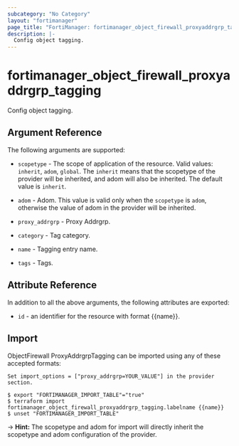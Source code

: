 ```yaml
---
subcategory: "No Category"
layout: "fortimanager"
page_title: "FortiManager: fortimanager_object_firewall_proxyaddrgrp_tagging"
description: |-
  Config object tagging.
---
```


# fortimanager_object_firewall_proxyaddrgrp_tagging
Config object tagging.

## Argument Reference


The following arguments are supported:

* `scopetype` - The scope of application of the resource. Valid values: `inherit`, `adom`, `global`. The `inherit` means that the scopetype of the provider will be inherited, and adom will also be inherited. The default value is `inherit`.
* `adom` - Adom. This value is valid only when the `scopetype` is `adom`, otherwise the value of adom in the provider will be inherited.
* `proxy_addrgrp` - Proxy Addrgrp.

* `category` - Tag category.
* `name` - Tagging entry name.
* `tags` - Tags.


## Attribute Reference

In addition to all the above arguments, the following attributes are exported:
* `id` - an identifier for the resource with format {{name}}.

## Import

ObjectFirewall ProxyAddrgrpTagging can be imported using any of these accepted formats:
```
Set import_options = ["proxy_addrgrp=YOUR_VALUE"] in the provider section.

$ export "FORTIMANAGER_IMPORT_TABLE"="true"
$ terraform import fortimanager_object_firewall_proxyaddrgrp_tagging.labelname {{name}}
$ unset "FORTIMANAGER_IMPORT_TABLE"
```
-> **Hint:** The scopetype and adom for import will directly inherit the scopetype and adom configuration of the provider.
